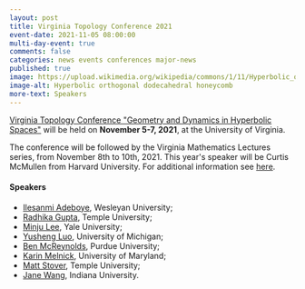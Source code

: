 ```yaml
---
layout: post
title: Virginia Topology Conference 2021
event-date: 2021-11-05 08:00:00
multi-day-event: true
comments: false
categories: news events conferences major-news
published: true
image: https://upload.wikimedia.org/wikipedia/commons/1/11/Hyperbolic_orthogonal_dodecahedral_honeycomb.png
image-alt: Hyperbolic orthogonal dodecahedral honeycomb
more-text: Speakers
---
```


<a href="https://filippomazzoli.github.io/conferences/VTC2021/index.html">Virginia Topology Conference "Geometry and Dynamics in Hyperbolic Spaces"</a> 
will be held on <b>November 5-7, 2021</b>, at the University of Virginia. 

The conference will be followed by the Virginia Mathematics Lectures series, from November 8th to 10th, 2021. This year's speaker will be Curtis McMullen from Harvard University. For additional information see <a href="https://math.virginia.edu/ims/lectures/curtis-mcmullen/">here</a>.

<!--more-->

<h4>Speakers</h4>
<ul>
    <li><a href="http://iadeboye.faculty.wesleyan.edu/">Ilesanmi Adeboye</a>, Wesleyan University;</li>
    <li><a href="https://sites.google.com/view/radhikag">Radhika Gupta</a>, Temple University;</li>
    <li><a href="https://sites.google.com/a/yale.edu/minju-lee/home">Minju Lee</a>, Yale University;</li>
    <li><a href="https://sites.google.com/view/yushengmath">Yusheng Luo</a>, University of Michigan;</li>
    <li><a href="https://sites.google.com/site/dmcreyn/home">Ben McReynolds</a>, Purdue University;</li>
    <li><a href="http://www.math.umd.edu/~kmelnick/">Karin Melnick</a>, University of Maryland;</li>
    <li><a href="https://math.temple.edu/~tuf27009/index.html">Matt Stover</a>, Temple University;</li>
    <li><a href="https://wangjan.pages.iu.edu/#_ga=2.87230936.1927100911.1628551362-1589283902.1628551362">Jane Wang</a>, Indiana University.</li>
</ul>
